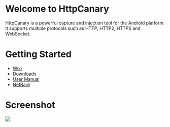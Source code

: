 # Welcome to HttpCanary

HttpCanary is a powerful capture and injection tool for the Android platform. It supports multiple protocols such as HTTP, HTTP2, HTTPS and WebSocket.

# Getting Started

- [Wiki](https://github.com/MegatronKing/HttpCanary/wiki)
- [Downloads](https://github.com/MegatronKing/HttpCanary/wiki/Downloads)
- [User Manual](https://github.com/MegatronKing/HttpCanary/wiki/User-Manual)
- [NetBare](https://github.com/MegatronKing/NetBare)

# Screenshot

![](https://github.com/MegatronKing/HttpCanary/blob/master/assets/main_screenshot.png)
